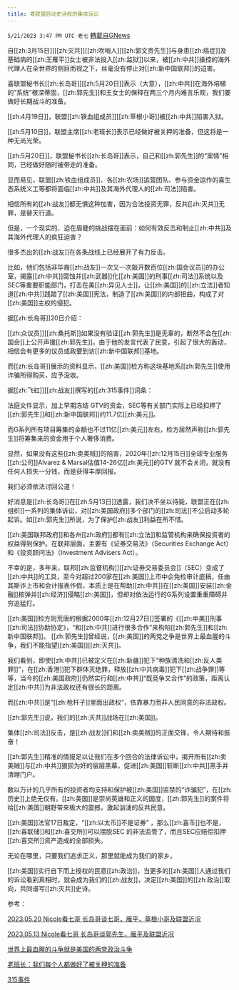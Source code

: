 ```yaml
---
title: 喜联盟启动史诗般的集体诉讼
---
```

`5/21/2023 3:47 PM UTC 老七` [轉載自GNews](https://gnews.org/articles/1319137)

自[[zh:3月15日]][[zh:灭共]][[zh:吹哨人]][[zh:郭文贵先生]]与身患[[zh:癌症]]及基础病的[[zh:王雁平]]女士被非法投入[[zh:监狱]]以来，被[[zh:中共]]操控的海外代理人在全世界的侧目而视之下，丝毫没有停止对[[zh:新中国联邦]]的迫害。

喜联盟秘书长[[zh:长岛哥]][[zh:5月20日]]表示（大意），[[zh:中共]]在海外培植的“系统”根深蒂固，[[zh:郭先生]]和王女士的保释在两三个月内难言乐观，我们要做好长期战斗的准备。

[[zh:4月19日]]，联盟[[zh:铁血组成员]][[zh:草根小哥]]被[[zh:中共]]陷害入狱。

[[zh:5月10日]]，联盟主席[[zh:老班长]]表示已经做好被关押的准备，但这将是一种无尚光荣。

[[zh:5月20日]]，联盟秘书长[[zh:长岛哥]]表示，自己和[[zh:郭先生]]的“案情”相同，已经做好随时被带走的准备。

显而易见，联盟[[zh:铁血组成员]]、各[[zh:农场]]运营团队、参与资金运作的喜生态系统义工等都将面临[[zh:中共]]及其海外代理人的[[zh:司法]]陷害。

相信所有的[[zh:战友]]都无惧这种加害，因为合法投资无罪，反共[[zh:灭共]]无罪，是替天行道。

但是，一个现实的、迫在眉睫的挑战摆在面前：如何有效反击和制止[[zh:中共]]及其海外代理人的疯狂迫害？

很多杰出的[[zh:战友]]在各条战线上已经展开了有力反击。

比如，他们包括非华裔[[zh:战友]]一次又一次敲开数百位[[zh:国会议员]]的办公室，揭露[[zh:中共]]腐蚀并[[zh:武器]]化[[zh:美国]]的刑事[[zh:司法]]系统以及SEC等重要职能部门，打击在美[[zh:异见人士]]，让[[zh:美国]]的[[zh:立法]]者知道[[zh:中共]]践踏了[[zh:美国]]宪法，制造了[[zh:美国]]的内部扭曲，构成了对[[zh:美国]]主权的侵犯。

据[[zh:长岛哥]]20日介绍：

[[zh:众议员]][[zh:桑托斯]]如果没有验证[[zh:郭先生]]是无辜的，断然不会在[[zh:国会]]上公开声援[[zh:郭先生]]。由于他的发言代表了民意，引起了很大的轰动，相信会有更多的议员或政要到访[[zh:新中国联邦]]基地。

而[[zh:长岛哥]]展示的资料显示，[[zh:美国]]检方称这块基地系[[zh:郭先生]]使用诈骗所得购买，应予没收。

据[[zh:飞虹]][[zh:战友]]撰写的[[zh:315事件]]词条：

法庭文件显示，加上早期冻结 GTV的资金，SEC等有关部门实际上已经扣押了[[zh:郭先生]]和[[zh:新中国联邦]]约11.7亿[[zh:美元]]。 

而G系列所有项目筹集的金额也不过11亿[[zh:美元]]左右，检方居然声称[[zh:郭先生]]将筹集来的资金用于个人奢侈消费。

显然，如果没有这些[[zh:卖美贼]]的陷害，2020年[[zh:12月15日]]全球专业服务[[zh:公司]]Alvarez & Marsal估值14-26亿[[zh:美元]]的GTV 就不会关闭，就没有任何人损失一分钱，而是获得丰厚回报。

我们必须依法讨回公道！

好消息是[[zh:长岛哥]]在[[zh:5月13日]]透露，我们决不坐以待毙，联盟正在[[zh:组织]]一系列的集体诉讼，对[[zh:美国政府]]多个部门的[[zh:司法]]不公启动多轮起诉。如[[zh:郭先生]]所说，为了保护[[zh:战友]]利益在所不惜。

[[zh:美国联邦政府]]和各州[[zh:政府]]都有[[zh:立法]]和监管机构来确保投资者的权益得到保护。在联邦层面，主要有《证券交易法》（Securities Exchange Act）和《投资顾问法》（Investment Advisers Act）。

不幸的是，多年来，联邦[[zh:监督机构]][[zh:证券交易委员会]]（SEC）变成了[[zh:中共]]的工具，至今对超过200家在[[zh:美国]]上市中企免检审计底稿，任由其斯诈上市和会计报表作假，本质上是在帮助[[zh:中共]]在[[zh:美国]]安装[[zh:金融]]核弹并[[zh:经济]]侵略[[zh:美国]]，但却对依法运行的G系列设置重重障碍并穷追猛打。

[[zh:美国]]检方则荒唐的根据2000年[[zh:12月27日]]签署的《[[zh:中美]]刑事[[zh:司法]]协助协定》，“和[[zh:中共]]进行很多合作”来构陷[[zh:郭先生]]和[[zh:新中国联邦]]。 
[[zh:郭先生]]曾经说，[[zh:美国]]的两党之争是世界上最血腥的斗争，我们不能指望[[zh:美国]][[zh:灭共]]。

我们看到，即使[[zh:中共]]已被定义在[[zh:新疆]]犯下“种族清洗和[[zh:反人类罪]]”，在[[zh:香港]]犯下群体灭绝罪，释放[[zh:中共病毒]]犯下[[zh:战争罪]]等等，当今的[[zh:美国政府]]仍然实行和[[zh:中共]]“既竞争又合作”的政策，距离认定[[zh:中共]]为非法政权还有很长的距离。

而[[zh:中共]]是“[[zh:枪杆子]]里面出政权”，依靠暴力而非人民同意的非法政权。

[[zh:郭先生]]说，我们的[[zh:灭共]]战场在[[zh:美国]]。

集体[[zh:司法]]反击，是[[zh:战友]]们和[[zh:卖美贼]]的正面交锋，令人期待和振奋！

[[zh:郭先生]]精准的情报足以让我们在多个回合的法律诉讼中，揭开所有[[zh:卖美贼]]与[[zh:中共]]狼狈为奸的层层黑幕，促进[[zh:美国]]斩断[[zh:中共]]黑手并清理门户。

数以万计的几乎所有的投资者均支持和保护被[[zh:美国]]监禁的“诈骗犯”，在[[zh:历史]]上绝无仅有。[[zh:美国]]是崇尚英雄和正义的国度，[[zh:郭先生]]的案件将给[[zh:美国]]朝野带来极大的震撼，激起汹湧的反共民意。

[[zh:美国]]法官17日裁定，“[[zh:以太币]]不是证券” ，那么[[zh:喜币]]也不是，[[zh:喜联储]]和[[zh:喜交所]]可以摆脱SEC 的非法监管了，而且SEC应赔偿扣押[[zh:喜交所]]资产造成的全部损失。

无论在哪里，只要我们追求正义，那里就能成为我们的家乡。

[[zh:美国]]实行自下而上授权的民意[[zh:政治]]，当更多的[[zh:美国]]人通过我们的诉讼看到真相时，就会成为我们的[[zh:战友]]，决定[[zh:美国]]的[[zh:政治]]取向，共同谱写[[zh:灭共]]史诗。

参考：

[2023.05.20 Nicole看七哥 长岛哥谈七哥，雁平，草根小哥及联盟近况](https://gettr.com/post/p2hkuowa302)

[2023.05.13 Nicole看七哥 长岛哥谈郭先生，雁平及联盟近况](https://gettr.com/post/p2h05lk55b2)

[世界上最血腥的斗争就是美国的两党政治斗争](https://gettr.com/post/p2gxfs31ee2)

[老班长：我们每个人都做好了被关押的准备](https://gettr.com/post/p2gut880480)

[315事件](https://gnews.org/wiki/zh:315%E4%BA%8B%E4%BB%B6)
